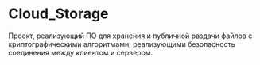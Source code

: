 # Cloud_Storage
Проект, реализующий ПО для хранения и публичной раздачи файлов с криптографическими алгоритмами, реализующими безопасность соединения между клиентом и сервером.

